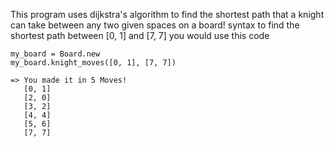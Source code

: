 This program uses dijkstra's algorithm to find the shortest path that a knight can take between any two given spaces on a board!
syntax
to find the shortest path between [0, 1] and [7, 7]
you would use this code
```
my_board = Board.new
my_board.knight_moves([0, 1], [7, 7])

=> You made it in 5 Moves!
   [0, 1]
   [2, 0]
   [3, 2]
   [4, 4]
   [5, 6]
   [7, 7]
```

